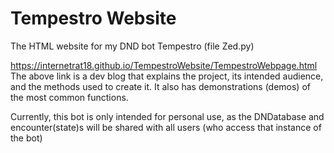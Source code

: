 # Tempestro Website
The HTML website for my DND bot Tempestro (file Zed.py)

https://internetrat18.github.io/TempestroWebsite/TempestroWebpage.html
The above link is a dev blog that explains the project, its intended audience, and the methods used to create it. 
It also has demonstrations (demos) of the most common functions. 

Currently, this bot is only intended for personal use, as the DNDatabase and encounter(state)s will be shared with all users (who access that instance of the bot)
